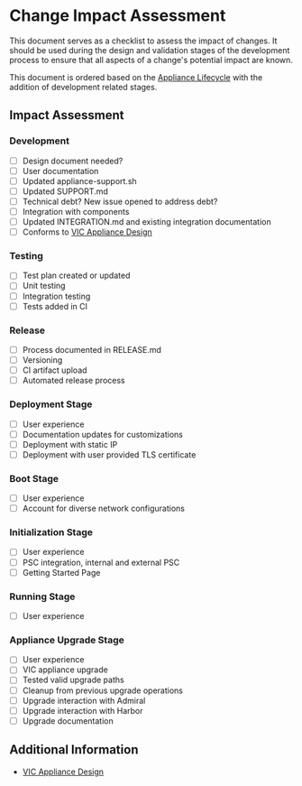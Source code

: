 # Change Impact Assessment

This document serves as a checklist to assess the impact of changes. It should be used during the
design and validation stages of the development process to ensure that all aspects of a change's
potential impact are known.

This document is ordered based on the [Appliance
Lifecycle](https://github.com/vmware/vic-product/blob/master/installer/docs/SUPPORT.md#appliance-lifecycle)
with the addition of development related stages.

## Impact Assessment

### Development

- [ ] Design document needed?
- [ ] User documentation
- [ ] Updated appliance-support.sh
- [ ] Updated SUPPORT.md
- [ ] Technical debt? New issue opened to address debt?
- [ ] Integration with components
- [ ] Updated INTEGRATION.md and existing integration documentation
- [ ] Conforms to [VIC Appliance Design](DESIGN.md)

### Testing

- [ ] Test plan created or updated
- [ ] Unit testing
- [ ] Integration testing
- [ ] Tests added in CI

### Release

- [ ] Process documented in RELEASE.md
- [ ] Versioning
- [ ] CI artifact upload
- [ ] Automated release process

### Deployment Stage

- [ ] User experience
- [ ] Documentation updates for customizations
- [ ] Deployment with static IP
- [ ] Deployment with user provided TLS certificate

### Boot Stage

- [ ] User experience
- [ ] Account for diverse network configurations

### Initialization Stage

- [ ] User experience
- [ ] PSC integration, internal and external PSC
- [ ] Getting Started Page

### Running Stage

- [ ] User experience

### Appliance Upgrade Stage

- [ ] User experience
- [ ] VIC appliance upgrade
- [ ] Tested valid upgrade paths
- [ ] Cleanup from previous upgrade operations
- [ ] Upgrade interaction with Admiral
- [ ] Upgrade interaction with Harbor
- [ ] Upgrade documentation

## Additional Information

- [VIC Appliance Design](https://github.com/vmware/vic-product/blob/master/installer/DESIGN.md)
